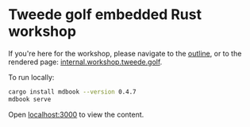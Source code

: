 # Tweede golf embedded Rust workshop

If you're here for the workshop, please navigate to the [outline](./lectures/mdbook/src/SUMMARY.md), or to the rendered page: [internal.workshop.tweede.golf](https://internal.workshop.tweede.golf).


To run locally:
```bash
cargo install mdbook --version 0.4.7
mdbook serve
```

Open [localhost:3000](http://localhost:3000) to view the content.
